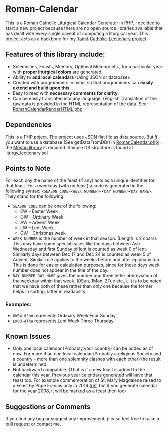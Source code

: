 # Roman-Calendar
This is a Roman Catholic Liturgical Calendar Generator in PHP. I decided to start a new project because there are no open source libraries available that has dealt with every single caveat of computing a liturgical year. This project acts as a backbone for my [Tamil-Catholic-Lectionary project](https://github.com/jayarathina/Tamil-Catholic-Lectionary).

## Features of this library include:
- Solemnities, Feasts, Memory, Optional Memory etc., for a particular year with **proper liturgical colors** are generated.
- Ability to **add local calendars** (Using JSON or database).
- Created with programmers in mind, so that programmers can **easily extend and build upon this**.
- Easy to read with **necessary comments for clarity**. 
- Can be easily translated into any language. (English Translation of the raw data is provided in the HTML representation of the data. See: [RomanCalendarRenderHTML.php](lib/RomanCalendarRenderHTML.php)

## Dependencies
This is a PHP poject. The project uses JSON flat file as data source. But _If_ you want to use a database (See getDataFromDB() in [RomanCalendar.php](lib/RomanCalendar.php)), the [Medoo library](http://medoo.in) is required. Sample DB structure is found at [liturgy_lectionary.sql](mysql/liturgy_lectionary.sql)

## Points to Note
For each day the name of the feast (if any) acts as a unique identifier for that feast. For a weekday (with no feast) a code is generated in the following syntax: `<SEASON CODE><WEEK NUMBER>-<DAY NUMBER><DAY NAME>`. They stand for the following:
* `SEASON CODE` can be one of the following:
  * EW – Easter Week
  * OW – Ordinary Week
  * AW – Advent Week
  * LW – Lent Week
  * CW – Christmas week
* `WEEK NUMBER` is the number of week in that season. (Length is 2 chars). This may have some special cases like the days between Ash Wednesday and first Sunday of lent is counted as week 0 of lent. Similarly days between Dec 17 and Dec 24 is counted as week 5 of Advent. Similar rule applies to the weeks before and after epiphany too. This is done for easier calculation purposes, since for these days week number does not appear in the title of the day.
* `DAY NUMBER DAY NAME` gives the number and three letter abbreviation of the weekday within that week. (0Sun, 1Mon, 2Tue etc.,). It is to be noted that we have both of these rather than only one because the former helps in sorting, latter in readability. 

### Examples: 
* `OW04-0Sun` represents Ordinary Week Four Sunday
* `LW03-4Thu` represents Lent Week Three Thursday

## Known Issues
* Only one local calendar (Probably your country) can be added as of now. For more than one local calendar (Probably a religious Society and a country - more than one solemnity clashes with each other) the result is undetermined.
* Not backward compatible. (That is if a new feast is added to the calendar this year. Previous year calendars generated will have that feast too. For example commemoration of St. Mary Magdalene raised to a Feast by Pope Francis only in 2016 ([ref](http://en.radiovaticana.va/news/2016/06/10/commemoration_of_st_mary_magdalene_raised_to_a_feast/1236157), but if you generate calendar for the year 2008, it will be marked as a feast then too)

## Suggestions or Comments
If you find any bug or suggest any improvement, please feel free to raise a pull request or contact me.

